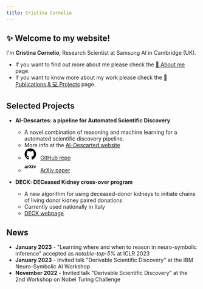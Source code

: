 ```yaml
---
title: Cristina Cornelio
---
```


## ✨ Welcome to my website! 
I'm **Cristina Cornelio**, Research Scientist at Samsung AI in Cambridge (UK). 
* If you want to find out more about me please check the <a href="https://corneliocristina.github.io/about.html" style="display: inline" class="button"> 👤 About me</a> page.
* If you want to know more about my work please check the <a href="https://corneliocristina.github.io/publications.html" style="display: inline" class="button"> 📖 Publications & 💻 Projects</a> page.


## Selected Projects

* **AI-Descartes: a pipeline for Automated Scientific Discovery**
  * A novel combination of reasoning and machine learning for a automated scientific discovery pipeline.
  * More info at the [AI-Descarted website](https://ai-descartes.github.io/) 
  * [<img height="30" width="30" src="figures/github.svg" />](https://github.com/IBM/AI-Descartes) &nbsp; [GitHub repo](https://github.com/IBM/AI-Descartes) 
  * [<img height="30" width="30" src="figures/arxiv.svg" />](https://arxiv.org/abs/2109.01634) &nbsp; [ArXiv paper](https://arxiv.org/abs/2109.01634)
 
* **DECK: DECeased Kidney cross-over program**
  * A new algorithm for using deceased-donor kidneys to initiate chains of living donor kidney paired donations
  * Currently used nationally in Italy
  * [DECK webpage](DECK.md)

## News 

* **January 2023** - "Learning where and when to reason in neuro-symbolic inference" accepted as *notable-top-5%* at ICLR 2023
* **January 2023** - Invited talk "Derivable Scientific Discovery" at the IBM Neuro-Symbolic AI Workshop
* **November 2022** - Invited talk "Derivable Scientific Discovery" at the 2nd Workshop on Nobel Turing Challenge
